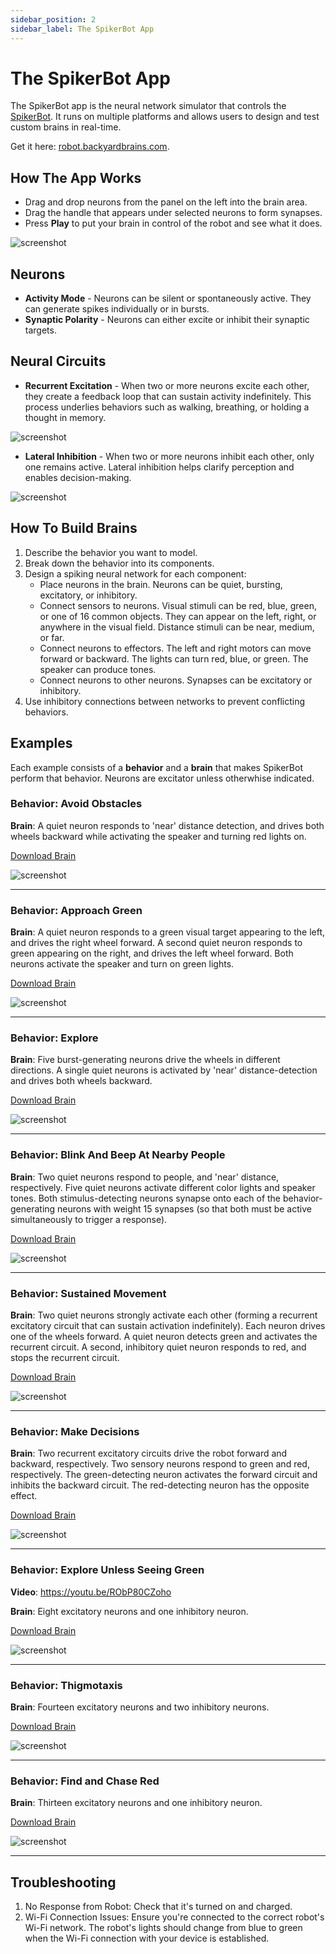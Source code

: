 ```yaml
---
sidebar_position: 2
sidebar_label: The SpikerBot App
---
```

# The SpikerBot App #
The SpikerBot app is the neural network simulator that controls the [SpikerBot](https://docs.backyardbrains.com/Neuroengineering/Pre-Release/SpikerBot/). It runs on multiple platforms and allows users to design and test custom brains in real-time.

Get it here: [robot.backyardbrains.com](https://robot.backyardbrains.com).

## How The App Works ##
- Drag and drop neurons from the panel on the left into the brain area.
- Drag the handle that appears under selected neurons to form synapses.
- Press **Play** to put your brain in control of the robot and see what it does.

![screenshot](screenshot1.png)

## Neurons ##
- **Activity Mode** - Neurons can be silent or spontaneously active. They can generate spikes individually or in bursts.
- **Synaptic Polarity** - Neurons can either excite or inhibit their synaptic targets.

## Neural Circuits ##
- **Recurrent Excitation** - When two or more neurons excite each other, they create a feedback loop that can sustain activity indefinitely. This process underlies behaviors such as walking, breathing, or holding a thought in memory.

![screenshot](circuit1.png)

- **Lateral Inhibition** - When two or more neurons inhibit each other, only one remains active. Lateral inhibition helps clarify perception and enables decision-making.

![screenshot](circuit2.png)

## How To Build Brains ##
1. Describe the behavior you want to model.
2. Break down the behavior into its components.
3. Design a spiking neural network for each component:
    - Place neurons in the brain. Neurons can be quiet, bursting, excitatory, or inhibitory.
    - Connect sensors to neurons. Visual stimuli can be red, blue, green, or one of 16 common objects. They can appear on the left, right, or anywhere in the visual field. Distance stimuli can be near, medium, or far.
    - Connect neurons to effectors. The left and right motors can move forward or backward. The lights can turn red, blue, or green. The speaker can produce tones.
    - Connect neurons to other neurons. Synapses can be excitatory or inhibitory.
4. Use inhibitory connections between networks to prevent conflicting behaviors.

## Examples ##
Each example consists of a **behavior** and a **brain** that makes SpikerBot perform that behavior. Neurons are excitator unless otherwhise indicated.

### Behavior: Avoid Obstacles ###
**Brain**: A quiet neuron responds to 'near' distance detection, and drives both wheels backward while activating the speaker and turning red lights on.

[Download Brain](./AvoidObstacles.zip)

![screenshot](brain1.png)

---

### Behavior: Approach Green ###
**Brain**: A quiet neuron responds to a green visual target appearing to the left, and drives the right wheel forward. A second quiet neuron responds to green appearing on the right, and drives the left wheel forward. Both neurons activate the speaker and turn on green lights.

[Download Brain](./ApproachGreen.zip)

![screenshot](brain2.png)

---

### Behavior: Explore ###
**Brain**: Five burst-generating neurons drive the wheels in different directions. A single quiet neurons is activated by 'near' distance-detection and drives both wheels backward.

[Download Brain](./Explore.zip)

![screenshot](brain3.png)

---

### Behavior: Blink And Beep At Nearby People ###
**Brain**: Two quiet neurons respond to people, and 'near' distance, respectively. Five quiet neurons activate different color lights and speaker tones. Both stimulus-detecting neurons synapse onto each of the behavior-generating neurons with weight 15 synapses (so that both must be active simultaneously to trigger a response).

[Download Brain](./BlinkAndBeepAtNearbyPeople.zip)

![screenshot](brain4.png)

---

### Behavior: Sustained Movement ###
**Brain**: Two quiet neurons strongly activate each other (forming a recurrent excitatory circuit that can sustain activation indefinitely). Each neuron drives one of the wheels forward. A quiet neuron detects green and activates the recurrent circuit. A second, inhibitory quiet neuron responds to red, and stops the recurrent circuit.

[Download Brain](./SustainedMovement.zip)

![screenshot](brain5.png)


---

### Behavior: Make Decisions ###
**Brain**: Two recurrent excitatory circuits drive the robot forward and backward, respectively. Two sensory neurons respond to green and red, respectively. The green-detecting neuron activates the forward circuit and inhibits the backward circuit. The red-detecting neuron has the opposite effect.

[Download Brain](./MakeDecisions.zip)

![screenshot](brain6.png)

---

### Behavior: Explore Unless Seeing Green ###
**Video**: https://youtu.be/RObP80CZoho

**Brain**: Eight excitatory neurons and one inhibitory neuron.

[Download Brain](./ExploreUnlessSeeingGreen.zip)

![screenshot](brain7.jpg)



---

### Behavior: Thigmotaxis ###
**Brain**: Fourteen excitatory neurons and two inhibitory neurons.

[Download Brain](./Thigmotaxis.zip)

![screenshot](brain8.jpg)

---

### Behavior: Find and Chase Red ###
**Brain**: Thirteen excitatory neurons and one inhibitory neuron.

[Download Brain](./FindAndChaseRed.zip)

![screenshot](brain9.jpg)

---

## Troubleshooting ##
1. No Response from Robot: Check that it's turned on and charged.
2. Wi-Fi Connection Issues: Ensure you're connected to the correct robot's Wi-Fi network. The robot's lights should change from blue to green when the Wi-Fi connection with your device is established.